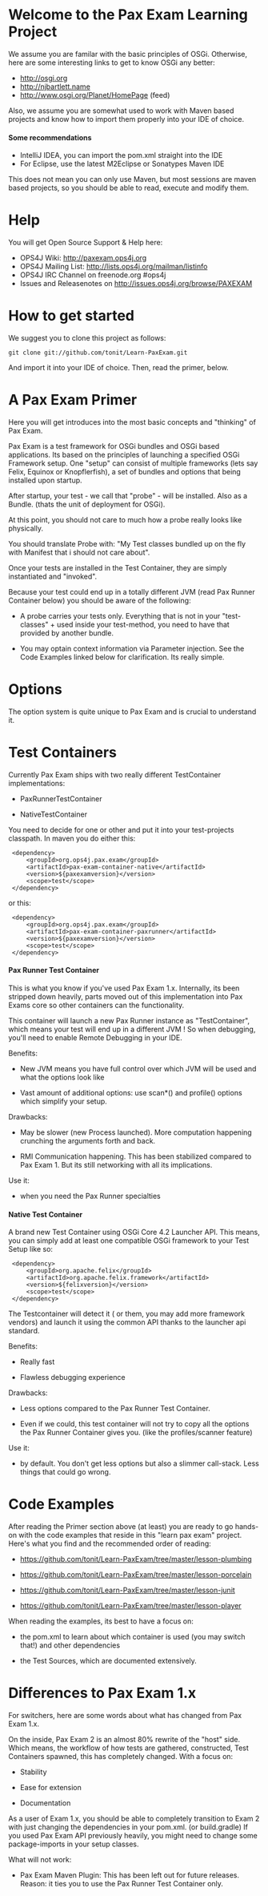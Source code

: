 # Welcome to the Pax Exam Learning Project

We assume you are familar with the basic principles of OSGi.
Otherwise, here are some interesting links to get to know OSGi any better:

* <http://osgi.org>
* <http://njbartlett.name>
* <http://www.osgi.org/Planet/HomePage> (feed)

Also, we assume you are somewhat used to work with Maven based projects and know how to import them properly into your IDE of choice.

#### Some recommendations

* IntelliJ IDEA, you can import the pom.xml straight into the IDE
* For Eclipse, use the latest M2Eclipse or Sonatypes Maven IDE

This does not mean you can only use Maven, but most sessions are maven based projects, so you should be able to read, execute and modify them.

# Help

You will get Open Source Support & Help here:

* OPS4J Wiki: <http://paxexam.ops4j.org>
* OPS4J Mailing List: <http://lists.ops4j.org/mailman/listinfo>
* OPS4J IRC Channel on freenode.org #ops4j
* Issues and Releasenotes on <http://issues.ops4j.org/browse/PAXEXAM>

# How to get started

We suggest you to clone this project as follows:

    git clone git://github.com/tonit/Learn-PaxExam.git

And import it into your IDE of choice.
Then, read the primer, below.

# A Pax Exam Primer

Here you will get introduces into the most basic concepts and "thinking" of Pax Exam.

Pax Exam is a test framework for OSGi bundles and OSGi based applications.
Its based on the principles of launching a specified OSGi Framework setup.
One "setup" can consist of multiple frameworks (lets say Felix, Equinox or Knopflerfish),
a set of bundles and options that being installed upon startup.

After startup, your test - we call that "probe" - will be installed. Also as a Bundle. (thats the unit of deployment for OSGi).

At this point, you should not care to much how a probe really looks like physically.

You should translate Probe with: "My Test classes bundled up on the fly with Manifest that i should not care about".

Once your tests are installed in the Test Container, they are simply instantiated and "invoked".

Because your test could end up in a totally different JVM (read Pax Runner Container below) you should be aware of the following:

* A probe carries your tests only. Everything that is not in your "test-classes" + used inside your test-method, you need to have that provided by another bundle.

* You may optain context information via Parameter injection. See the Code Examples linked below for clarification. Its really simple.


# Options

The option system is quite unique to Pax Exam and is crucial to understand it.


# Test Containers

Currently Pax Exam ships with two really different TestContainer implementations:

* PaxRunnerTestContainer

* NativeTestContainer

You need to decide for one or other and put it into your test-projects classpath.
In maven you do either this:

     <dependency>
         <groupId>org.ops4j.pax.exam</groupId>
         <artifactId>pax-exam-container-native</artifactId>
         <version>${paxexamversion}</version>
         <scope>test</scope>
     </dependency>

or this:

     <dependency>
         <groupId>org.ops4j.pax.exam</groupId>
         <artifactId>pax-exam-container-paxrunner</artifactId>
         <version>${paxexamversion}</version>
         <scope>test</scope>
     </dependency>


#### Pax Runner Test Container

This is what you know if you've used Pax Exam 1.x.
Internally, its been stripped down heavily, parts moved out of this implementation into Pax Exams core so other containers can the functionality.

This container will launch a new Pax Runner instance as "TestContainer", which means your test will end up in a different JVM !
So when debugging, you'll need to enable Remote Debugging in your IDE.

Benefits:

* New JVM means you have full control over which JVM will be used and what the options look like

* Vast amount of additional options: use scan*() and profile() options which simplify your setup.


Drawbacks:

* May be slower (new Process launched). More computation happening crunching the arguments forth and back.

* RMI Communication happening. This has been stabilized compared to Pax Exam 1. But its still networking with all its implications.

Use it:

 * when you need the Pax Runner specialties

#### Native Test Container

A brand new Test Container using OSGi Core 4.2 Launcher API.
This means, you can simply add at least one compatible OSGi framework to your Test Setup like so:

     <dependency>
         <groupId>org.apache.felix</groupId>
         <artifactId>org.apache.felix.framework</artifactId>
         <version>${felixversion}</version>
         <scope>test</scope>
     </dependency>

The Testcontainer will detect it ( or them, you may add more framework vendors) and launch it using the common API thanks to the launcher api standard.

Benefits:

* Really fast

* Flawless debugging experience

Drawbacks:

 * Less options compared to the Pax Runner Test Container.

 * Even if we could, this test container will not try to copy all the options the Pax Runner Container gives you. (like the profiles/scanner feature)

Use it:

 * by default. You don't get less options but also a slimmer call-stack. Less things that could go wrong.

# Code Examples

After reading the Primer section above (at least) you are ready to go hands-on with the code examples that reside in this "learn pax exam" project.
Here's what you find and the recommended order of reading:

* <https://github.com/tonit/Learn-PaxExam/tree/master/lesson-plumbing>

* <https://github.com/tonit/Learn-PaxExam/tree/master/lesson-porcelain>

* <https://github.com/tonit/Learn-PaxExam/tree/master/lesson-junit>

* <https://github.com/tonit/Learn-PaxExam/tree/master/lesson-player>


When reading the examples, its best to have a focus on:

* the pom.xml to learn about which container is used (you may switch that!) and other dependencies

* the Test Sources, which are documented extensively.

  
# Differences to Pax Exam 1.x

For switchers, here are some words about what has changed from Pax Exam 1.x.

On the inside, Pax Exam 2 is an almost 80% rewrite of the "host" side. Which means, the workflow of how tests are gathered, constructed, Test Containers spawned, this has completely changed.
With a focus on:

* Stability

* Ease for extension

* Documentation

As a user of Exam 1.x, you should be able to completely transition to Exam 2 with just changing the dependencies in your pom.xml. (or build.gradle)
If you used Pax Exam API previously heavily, you might need to change some package-imports in your setup classes.

What will not work:

* Pax Exam Maven Plugin: This has been left out for future releases. Reason: it ties you to use the Pax Runner Test Container only.

